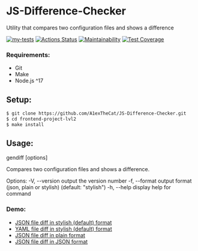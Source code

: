 # JS-Difference-Checker
Utility that compares two configuration files and shows a difference

[![my-tests](https://github.com/A1exTheCat/frontend-project-46/actions/workflows/my-tests.yml/badge.svg)](https://github.com/A1exTheCat/frontend-project-46/actions/workflows/my-tests.yml)
[![Actions Status](https://github.com/A1exTheCat/frontend-project-46/workflows/hexlet-check/badge.svg)](https://github.com/A1exTheCat/frontend-project-46/actions)
[![Maintainability](https://api.codeclimate.com/v1/badges/6bd1d23e29d074a87c13/maintainability)](https://codeclimate.com/github/A1exTheCat/frontend-project-46/maintainability)
[![Test Coverage](https://api.codeclimate.com/v1/badges/6bd1d23e29d074a87c13/test_coverage)](https://codeclimate.com/github/A1exTheCat/frontend-project-46/test_coverage)

### Requirements:
* Git
* Make
* Node.js ^17

## Setup:
```sh
$ git clone https://github.com/A1exTheCat/JS-Difference-Checker.git
$ cd frontend-project-lvl2
$ make install
```
## Usage:

gendiff [options] <filepath1> <filepath2>

Compares two configuration files and shows a difference.

Options:
  -V, --version        output the version number
  -f, --format <type>  output format (json, plain or stylish) (default: "stylish")
  -h, --help           display help for command

### Demo:
* [JSON file diff in stylish (default) format](https://asciinema.org/a/578639)
* [YAML file diff in stylish (default) format](https://asciinema.org/a/578638)
* [JSON file diff in plain format](https://asciinema.org/a/578640)
* [JSON file diff in JSON format](https://asciinema.org/a/578641)